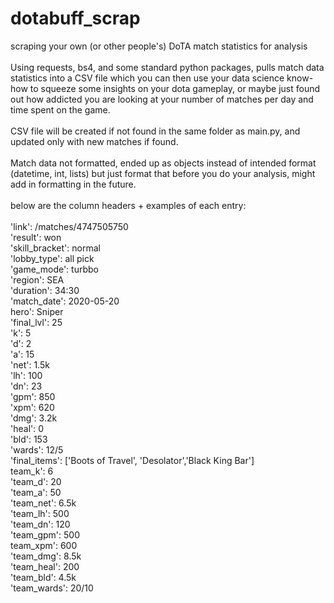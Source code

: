 # dotabuff_scrap
scraping your own (or other people's) DoTA match statistics for analysis
<br /> 
<br /> 
Using requests, bs4, and some standard python packages, pulls match data statistics into a CSV file which you can then use your data science know-how to squeeze some insights on your dota gameplay, or maybe just found out how addicted you are looking at your number of matches per day and time spent on the game.
<br /> 
<br /> 
CSV file will be created if not found in the same folder as main.py, and updated only with new matches if found.
<br /> 
<br /> 
Match data not formatted, ended up as objects instead of intended format (datetime, int, lists) but just format that before you do your analysis, might add in formatting in the future.
<br /> 
<br /> 
below are the column headers + examples of each entry: 
<br /> 
<br /> 
'link': /matches/4747505750<br />
'result': won<br />
'skill_bracket': normal<br />
'lobby_type': all pick<br />
'game_mode': turbbo<br />
'region': SEA<br />
'duration': 34:30<br />
'match_date': 2020-05-20<br />
hero': Sniper<br />
'final_lvl': 25<br />
'k': 5<br />
'd': 2<br />
'a': 15<br />
'net': 1.5k<br />
'lh': 100<br />
'dn': 23<br />
'gpm': 850<br />
'xpm': 620<br />
'dmg': 3.2k<br />
'heal': 0<br />
'bld': 153<br />
'wards': 12/5<br />
'final_items': ['Boots of Travel', 'Desolator','Black King Bar']<br />
team_k': 6<br />
'team_d': 20<br />
'team_a': 50<br />
'team_net': 6.5k<br />
'team_lh': 500<br />
'team_dn': 120<br />
'team_gpm': 500<br />
team_xpm': 600<br />
'team_dmg': 8.5k<br />
'team_heal': 200<br />
'team_bld': 4.5k<br />
'team_wards': 20/10<br />
